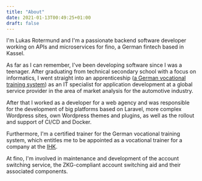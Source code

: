 ```yaml
---
title: "About"
date: 2021-01-13T00:49:25+01:00
draft: false
---
```


I'm Lukas Rotermund and I'm a passionate backend software developer working on APIs and microservices for fino, a German fintech based in Kassel.

As far as I can remember, I've been developing software since I was a teenager. After graduating from technical secondary school with a focus on informatics, I went straight into an apprenticeship ([a German vocational training system](https://www.bmbf.de/en/the-german-vocational-training-system-2129.html)) as an IT specialist for application development at a global service provider in the area of market analysis for the automotive industry.

After that I worked as a developer for a web agency and was responsible for the development of big platforms based on Laravel, more complex Wordpress sites, own Wordpress themes and plugins, as well as the rollout and support of CI/CD and Docker.

Furthermore, I'm a certified trainer for the German vocational training system, which entitles me to be appointed as a vocational trainer for a company at the [IHK](https://en.wikipedia.org/wiki/Association_of_German_Chambers_of_Industry_and_Commerce). 

At fino, I'm involved in maintenance and development of the account switching service, the ZKG-compliant account switching aid and their associated components.